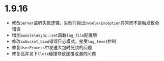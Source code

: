 # 1.9.16

* 修改`Server`监听失败逻辑，失败时抛出`Swoole\Exception`异常而不是触发致命错误
* 增加`Swoole\Async::set`函数`log_file`配置项
* 修改`swSocket_bind`错误日志模式，接受`log_level`控制
* 修复`UserProcess`中发送大包时死锁的问题
* 修复高并发下`Close`碰撞导致连接泄漏的问题

